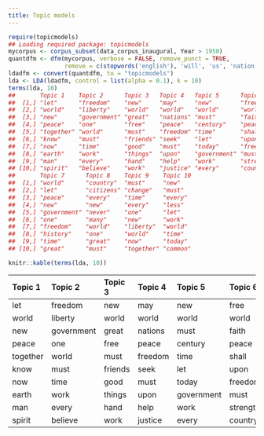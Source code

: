 ```yaml
---
title: Topic models
---
```





```r
require(topicmodels)
## Loading required package: topicmodels
mycorpus <- corpus_subset(data_corpus_inaugural, Year > 1950)
quantdfm <- dfm(mycorpus, verbose = FALSE, remove_punct = TRUE,
                remove = c(stopwords('english'), 'will', 'us', 'nation', 'can', 'peopl*', 'americ*'))
ldadfm <- convert(quantdfm, to = "topicmodels")
lda <- LDA(ldadfm, control = list(alpha = 0.1), k = 10)
terms(lda, 10)
##       Topic 1    Topic 2      Topic 3   Topic 4   Topic 5      Topic 6   
##  [1,] "let"      "freedom"    "new"     "may"     "new"        "free"    
##  [2,] "world"    "liberty"    "world"   "world"   "world"      "world"   
##  [3,] "new"      "government" "great"   "nations" "must"       "faith"   
##  [4,] "peace"    "one"        "free"    "peace"   "century"    "peace"   
##  [5,] "together" "world"      "must"    "freedom" "time"       "shall"   
##  [6,] "know"     "must"       "friends" "seek"    "let"        "upon"    
##  [7,] "now"      "time"       "good"    "must"    "today"      "freedom" 
##  [8,] "earth"    "work"       "things"  "upon"    "government" "must"    
##  [9,] "man"      "every"      "hand"    "help"    "work"       "strength"
## [10,] "spirit"   "believe"    "work"    "justice" "every"      "country" 
##       Topic 7      Topic 8    Topic 9    Topic 10
##  [1,] "world"      "country"  "must"     "new"   
##  [2,] "let"        "citizens" "change"   "must"  
##  [3,] "peace"      "every"    "time"     "every" 
##  [4,] "new"        "new"      "every"    "less"  
##  [5,] "government" "never"    "one"      "let"   
##  [6,] "one"        "many"     "new"      "work"  
##  [7,] "freedom"    "world"    "liberty"  "world" 
##  [8,] "history"    "one"      "world"    "time"  
##  [9,] "time"       "great"    "now"      "today" 
## [10,] "great"      "must"     "together" "common"
```


```r
knitr::kable(terms(lda, 10))
```



|Topic 1  |Topic 2    |Topic 3 |Topic 4 |Topic 5    |Topic 6  |Topic 7    |Topic 8  |Topic 9  |Topic 10 |
|:--------|:----------|:-------|:-------|:----------|:--------|:----------|:--------|:--------|:--------|
|let      |freedom    |new     |may     |new        |free     |world      |country  |must     |new      |
|world    |liberty    |world   |world   |world      |world    |let        |citizens |change   |must     |
|new      |government |great   |nations |must       |faith    |peace      |every    |time     |every    |
|peace    |one        |free    |peace   |century    |peace    |new        |new      |every    |less     |
|together |world      |must    |freedom |time       |shall    |government |never    |one      |let      |
|know     |must       |friends |seek    |let        |upon     |one        |many     |new      |work     |
|now      |time       |good    |must    |today      |freedom  |freedom    |world    |liberty  |world    |
|earth    |work       |things  |upon    |government |must     |history    |one      |world    |time     |
|man      |every      |hand    |help    |work       |strength |time       |great    |now      |today    |
|spirit   |believe    |work    |justice |every      |country  |great      |must     |together |common   |

